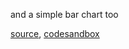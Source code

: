 and a simple bar chart too

[source](https://github.com/rrag/whalestats-stockcharts/blob/master/docs/lib/charts/BarChart.js), [codesandbox](https://codesandbox.io/s/github/rrag/whalestats-stockcharts-examples2/tree/master/examples/BarChart)
